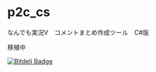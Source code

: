 p2c_cs
======

なんでも実況V　コメントまとめ作成ツール　C#版

移殖中  


[![Bitdeli Badge](https://d2weczhvl823v0.cloudfront.net/kikakubu-ksg/p2c_cs/trend.png)](https://bitdeli.com/free "Bitdeli Badge")

